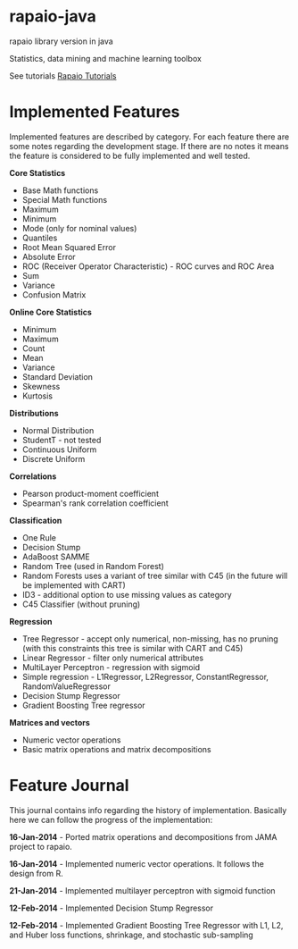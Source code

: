 rapaio-java
===========

rapaio library version in java

Statistics, data mining and machine learning toolbox

See tutorials [Rapaio Tutorials](http://padreati.github.io/rapaio-java/)

Implemented Features
====================

Implemented features are described by category. For each feature there are some
notes regarding the development stage. If there are no notes it means the feature
is considered to be fully implemented and well tested.

**Core Statistics**

* Base Math functions
* Special Math functions
* Maximum
* Minimum
* Mode (only for nominal values)
* Quantiles
* Root Mean Squared Error
* Absolute Error
* ROC (Receiver Operator Characteristic) - ROC curves and ROC Area
* Sum
* Variance
* Confusion Matrix

**Online Core Statistics**

* Minimum
* Maximum
* Count
* Mean
* Variance
* Standard Deviation
* Skewness
* Kurtosis

**Distributions**

* Normal Distribution
* StudentT - not tested
* Continuous Uniform
* Discrete Uniform

**Correlations**

* Pearson product-moment coefficient
* Spearman's rank correlation coefficient

**Classification**

* One Rule
* Decision Stump
* AdaBoost SAMME
* Random Tree (used in Random Forest)
* Random Forests uses a variant of tree similar with C45 (in the future will be implemented with CART)
* ID3 - additional option to use missing values as category
* C45 Classifier (without pruning)

**Regression**

* Tree Regressor - accept only numerical, non-missing, has no pruning (with this constraints
this tree is similar with CART and C45)
* Linear Regressor - filter only numerical attributes
* MultiLayer Perceptron - regression with sigmoid
* Simple regression - L1Regressor, L2Regressor, ConstantRegressor, RandomValueRegressor
* Decision Stump Regressor
* Gradient Boosting Tree regressor

**Matrices and vectors**
* Numeric vector operations
* Basic matrix operations and matrix decompositions

Feature Journal
===============

This journal contains info regarding the history of implementation. Basically here we can follow
the progress of the implementation:

**16-Jan-2014** - Ported matrix operations and decompositions from JAMA project to rapaio.

**16-Jan-2014** - Implemented numeric vector operations. It follows the design from R.

**21-Jan-2014** - Implemented multilayer perceptron with sigmoid function

**12-Feb-2014** - Implemented Decision Stump Regressor

**12-Feb-2014** - Implemented Gradient Boosting Tree Regressor with L1, L2, and
Huber loss functions, shrinkage, and stochastic sub-sampling